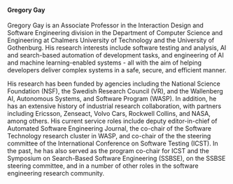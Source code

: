 <h4><strong>Gregory Gay</strong></h4> 

Gregory Gay is an Associate Professor in the Interaction Design and Software Engineering division in the Department of Computer Science and Engineering at Chalmers University of Technology and the University of Gothenburg. His research interests include software testing and analysis, AI and search-based automation of development tasks, and engineering of AI and machine learning-enabled systems - all with the aim of helping developers deliver complex systems in a safe, secure, and efficient manner. 

His research has been funded by agencies including the National Science Foundation (NSF), the Swedish Research Council (VR), and the Wallenberg AI, Autonomous Systems, and Software Program (WASP). In addition, he has an extensive history of industrial research collaboration, with partners including Ericsson, Zenseact, Volvo Cars, Rockwell Collins, and NASA, among others. His current service roles include deputy editor-in-chief of Automated Software Engineering Journal, the co-chair of the Software Technology research cluster in WASP, and co-chair of the the steering committee of the International Conference on Software Testing (ICST). In the past, he has also served as the program co-chair for ICST and the Symposium on Search-Based Software Engineering (SSBSE), on the SSBSE steering committee, and in a number of other roles in the software engineering research community.
